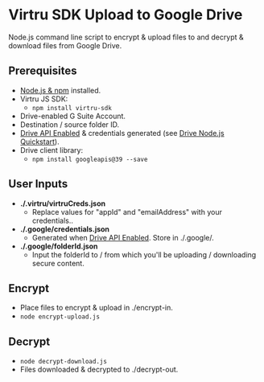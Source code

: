 # Virtru SDK Upload to Google Drive
Node.js command line script to encrypt & upload files to and decrypt & download files from Google Drive.

## Prerequisites
- [Node.js & npm](https://docs.npmjs.com/getting-started/installing-node#1-install-nodejs--npm) installed.
- Virtru JS SDK:
  - `npm install virtru-sdk`
- Drive-enabled G Suite Account.
- Destination / source folder ID. 
- [Drive API Enabled](https://developers.google.com/drive/api/v3/enable-drive-api) & credentials generated (see [Drive Node.js Quickstart](https://developers.google.com/drive/api/v3/quickstart/nodejs)).
- Drive client library:
  - `npm install googleapis@39 --save`

## User Inputs
- **./.virtru/virtruCreds.json**
  - Replace values for "appId" and "emailAddress" with your credentials..
- **./.google/credentials.json**
  - Generated when [Drive API Enabled](https://developers.google.com/drive/api/v3/enable-drive-api).  Store in ./.google/.
- **./.google/folderId.json**
  - Input the folderId to / from which you'll be uploading / downloading secure content.  

## Encrypt
- Place files to encrypt & upload in ./encrypt-in.
- ```node encrypt-upload.js```


## Decrypt
- ```node decrypt-download.js```
- Files downloaded & decrypted to ./decrypt-out.
